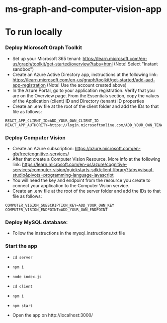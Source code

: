 # ms-graph-and-computer-vision-app

# To run locally

### Deploy Microsoft Graph Toolkit

- Set up your Microsoft 365 tenant: https://learn.microsoft.com/en-us/graph/toolkit/get-started/overview?tabs=html (Note! Select "Instant sandbox")
- Create an Azure Active Directory app, instructions at the following link: https://learn.microsoft.com/en-us/graph/toolkit/get-started/add-aad-app-registration (Note! Use the account created above)
- In the Azure Portal, go to your application registration.
  Verify that you are on the Overview page.
  From the Essentials section, copy the values of the Application (client) ID and Directory (tenant) ID properties
- Create an .env file at the root of the client folder and add the IDs to that file as follows:

```
REACT_APP_CLIENT_ID=ADD_YOUR_OWN_CLIENT_ID
REACT_APP_AUTHORITY=https://login.microsoftonline.com/ADD_YOUR_OWN_TENANT_ID
```

### Deploy Computer Vision

- Create an Azure subscription: https://azure.microsoft.com/en-gb/free/cognitive-services/
- After that create a Computer Vision Resource. More info at the following link: https://learn.microsoft.com/en-us/azure/cognitive-services/computer-vision/quickstarts-sdk/client-library?tabs=visual-studio&pivots=programming-language-javascript
- You will need the key and endpoint from the resource you create to connect your application to the Computer Vision service.
- Create an .env file at the root of the server folder and add the IDs to that file as follows:

```
COMPUTER_VISION_SUBSCRIPTION_KEY=ADD_YOUR_OWN_KEY
COMPUTER_VISION_ENDPOINT=ADD_YOUR_OWN_ENDPOINT
```

### Deploy MySQL database:

- Follow the instructions in the mysql_instructions.txt file

### Start the app

- `cd server`
- `npm i`
- `node index.js`

- `cd client`
- `npm i`
- `npm start`
- Open the app on http://localhost:3000/
